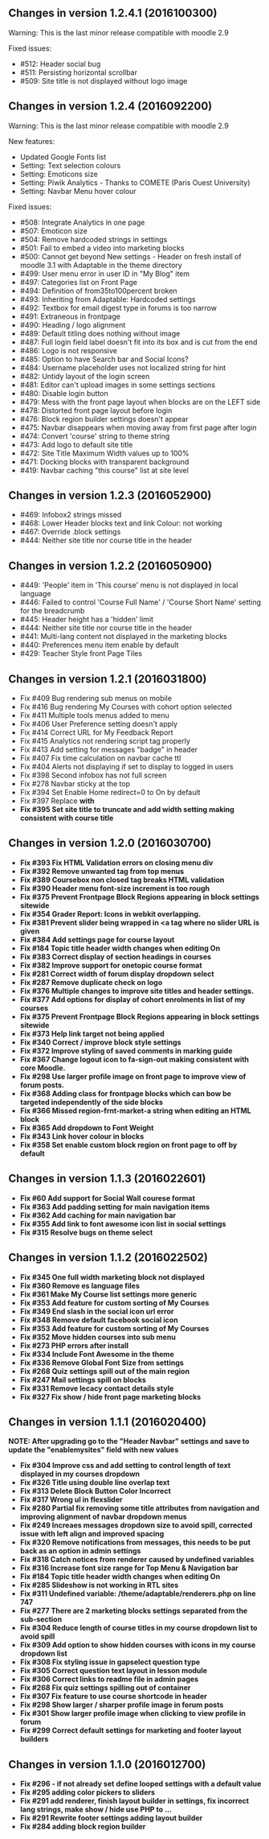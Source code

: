 Changes in version 1.2.4.1 (2016100300)
-------------------------------------
Warning: This is the last minor release compatible with moodle 2.9

Fixed issues:
- #512: Header social bug
- #511: Persisting horizontal scrollbar
- #509: Site title is not displayed without logo image

Changes in version 1.2.4 (2016092200)
-------------------------------------
Warning: This is the last minor release compatible with moodle 2.9

New features:
- Updated Google Fonts list
- Setting: Text selection colours
- Setting: Emoticons size 
- Setting: Piwik Analytics - Thanks to COMETE (Paris Ouest University)
- Setting: Navbar Menu hover colour

Fixed issues:
- #508: Integrate Analytics in one page 
- #507: Emoticon size 
- #504: Remove hardcoded strings in settings 
- #501: Fail to embed a video into marketing blocks 
- #500: Cannot get beyond New settings - Header on fresh install of moodle 3.1 with Adaptable in the theme directory 
- #499: User menu error in user ID in "My Blog" item 
- #497: Categories list on Front Page 
- #494: Definition of from35to100percent broken 
- #493: Inheriting from Adaptable: Hardcoded settings 
- #492: Textbox for email digest type in forums is too narrow 
- #491: Extraneous </div> in frontpage 
- #490: Heading / logo alignment 
- #489: Default titling does nothing without image 
- #487: Full login field label doesn't fit into its box and is cut from the end 
- #486: Logo is not responsive 
- #485: Option to have Search bar and Social Icons? 
- #484: Username placeholder uses not localized string for hint 
- #482: Untidy layout of the login screen 
- #481: Editor can't upload images in some settings sections 
- #480: Disable login button 
- #479: Mess with the front page layout when blocks are on the LEFT side 
- #478: Distorted front page layout before login 
- #476: Block region builder settings doesn't appear 
- #475: Navbar disappears when moving away from first page after login 
- #474: Convert 'course' string to theme string 
- #473: Add logo to default site title 
- #472: Site Title Maximum Width values up to 100% 
- #471: Docking blocks with transparent background 
- #419: Navbar caching "this course" list at site level


Changes in version 1.2.3 (2016052900)
-------------------------------------
- #469: Infobox2 strings missed
- #468: Lower Header blocks text and link Colour: not working
- #467: Override .block settings
- #444: Neither site title nor course title in the header


Changes in version 1.2.2 (2016050900)
-------------------------------------
- #449: 'People' item in 'This course' menu is not displayed in local language 
- #446: Failed to control 'Course Full Name' / 'Course Short Name' setting for the breadcrumb 
- #445: Header height has a 'hidden' limit 
- #444: Neither site title nor course title in the header 
- #441: Multi-lang content not displayed in the marketing blocks 
- #440: Preferences menu item enable by default 
- #429: Teacher Style front Page Tiles 


Changes in version 1.2.1 (2016031800)
-------------------------------------

- Fix #409 Bug rendering sub menus on mobile
- Fix #416 Bug rendering My Courses with cohort option selected
- Fix #411 Multiple tools menus added to menu
- Fix #406 User Preference setting doesn't apply
- Fix #414 Correct URL for My Feedback Report
- Fix #415 Analytics not rendering script tag properly
- Fix #413 Add setting for messages "badge" in header
- Fix #407 Fix time calculation on navbar cache ttl
- Fix #404 Alerts not displaying if set to display to logged in users
- Fix #398 Second infobox has not full screen
- Fix #278 Navbar sticky at the top
- Fix #394 Set Enable Home redirect=0 to On by default
- Fix #397 Replace <b> with <strong>
- Fix #395 Set site title to truncate and add width setting making consistent with course title

Changes in version 1.2.0 (2016030700)
-------------------------------------

- Fix #393 Fix HTML Validation errors on closing menu div
- Fix #392 Remove unwanted </i> tag from top menus
- Fix #389 Coursebox non closed <a> tag breaks HTML validation
- Fix #390 Header menu font-size increment is too rough
- Fix #375 Prevent Frontpage Block Regions appearing in block settings sitewide
- Fix #354 Grader Report: Icons in webkit overlapping.
- Fix #381 Prevent slider being wrapped in <a tag where no slider URL is given
- Fix #384 Add settings page for course layout
- Fix #184 Topic title header width changes when editing On
- Fix #383 Correct display of section headings in courses
- Fix #382 Improve support for onetopic course format
- Fix #281 Correct width of forum display dropdown select
- Fix #287 Remove duplicate check on logo
- Fix #376 Multiple changes to improve site titles and header settings.
- Fix #377 Add options for display of cohort enrolments in list of my courses
- Fix #375 Prevent Frontpage Block Regions appearing in block settings sitewide
- Fix #373 Help link target not being applied
- Fix #340 Correct / improve block style settings
- Fix #372 Improve styling of saved comments in marking guide
- Fix #367 Change logout icon to fa-sign-out making consistent with core Moodle.
- Fix #298 Use larger profile image on front page to improve view of forum posts.
- Fix #368 Adding class for frontpage blocks which can bow be targeted independently of the side blocks
- Fix #366 Missed region-frnt-market-a string when editing an HTML block
- Fix #365 Add dropdown to Font Weight
- Fix #343 Link hover colour in blocks
- Fix #358 Set enable custom block region on front page to off by default

Changes in version 1.1.3 (2016022601)
-------------------------------------

- Fix #60 Add support for Social Wall courese format
- Fix #363 Add padding setting for main navigation items
- Fix #362 Add caching for main navigation bar
- Fix #355 Add link to font awesome icon list in social settings
- Fix #315 Resolve bugs on theme select

Changes in version 1.1.2 (2016022502)
-------------------------------------

- Fix #345 One full width marketing block not displayed
- Fix #360 Remove es language files
- Fix #361 Make My Course list settings more generic
- Fix #353 Add feature for custom sorting of My Courses
- Fix #349 End slash in the social icon url error
- Fix #348 Remove default facebook social icon
- Fix #353 Add feature for custom sorting of My Courses
- Fix #352 Move hidden courses into sub menu
- Fix #273 PHP errors after install
- Fix #334 Include Font Awesome in the theme
- Fix #336 Remove Global Font Size from settings
- Fix #268 Quiz settings spill out of the main region
- Fix #247 Mail settings spill on blocks
- Fix #331 Remove lecacy contact details style
- Fix #327 Fix show / hide front page marketing blocks

Changes in version 1.1.1 (2016020400)
-------------------------------------

NOTE: After upgrading go to the "Header Navbar" settings and save to update the "enablemysites" field with new values

- Fix #304 Improve css and add setting to control length of text displayed in my courses dropdown
- Fix #326 Title using double line overlap text
- Fix #313 Delete Block Button Color Incorrect
- Fix #317 Wrong ul in flexslider
- Fix #280 Partial fix removing some title attributes from navigation and improving alignment of navbar dropdown menus
- Fix #249 Increaes messages dropdown size to avoid spill, corrected issue with left align and improved spacing
- Fix #320 Remove notifications from messages, this needs to be put back as an option in admin settings
- Fix #318 Catch notices from renderer caused by undefined variables
- Fix #316 Increase font size range for Top Menu & Navigation bar
- Fix #184 Topic title header width changes when editing On
- Fix #285 Slideshow is not working in RTL sites
- Fix #311 Undefined variable: /theme/adaptable/renderers.php on line 747
- Fix #277 There are 2 marketing blocks settings separated from the sub-section
- Fix #304 Reduce length of course titles in my course dropdown list to avoid spill
- Fix #309 Add option to show hidden courses with icons in my course dropdown list
- Fix #308 Fix styling issue in gapselect question type
- Fix #305 Correct question text layout in lesson module
- Fix #306 Correct links to readme file in admin pages
- Fix #268 Fix quiz settings spilling out of container
- Fix #307 Fix feature to use course shortcode in header
- Fix #298 Show larger / sharper profile image in forum posts
- Fix #301 Show larger profile image when clicking to view profile in forum
- Fix #299 Correct default settings for marketing and footer layout builders

Changes in version 1.1.0 (2016012700)
-------------------------------------

- Fix #296 - if not already set define looped settings with a default value
- Fix #295 adding color pickers to sliders
- Fix #291 add renderer, finish layout builder in settings, fix incorrect lang strings, make show / hide use PHP to ...
- Fix #291 Rewrite footer settings adding layout builder
- Fix #284 adding block region builder
